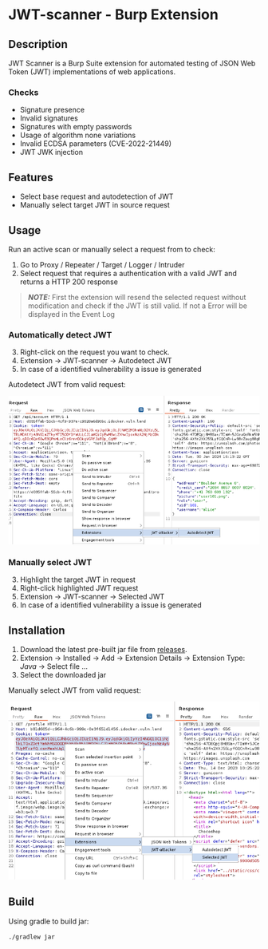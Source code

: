 # JWT-scanner - Burp Extension

## Description
JWT Scanner is a Burp Suite extension for automated testing of JSON Web Token (JWT) implementations of web applications. 

### Checks
- Signature presence
- Invalid signatures
- Signatures with empty passwords
- Usage of algorithm none variations
- Invalid ECDSA parameters (CVE-2022-21449)
- JWT JWK injection

## Features
- Select base request and autodetection of JWT
- Manually select target JWT in source request

## Usage
Run an active scan or manually select a request from to check:

1. Go to  Proxy / Repeater / Target / Logger / Intruder
2. Select request that requires a authentication with a valid JWT and returns a HTTP 200 response
> **_NOTE:_** First the extension will resend the selected request without modification and check if the JWT is still valid. If not a Error will be displayed in the Event Log

### Automatically detect JWT
3. Right-click on the request you want to check.
4. Extension -> JWT-scanner -> Autodetect JWT
5. In case of a identified vulnerability a issue is generated

Autodetect JWT from valid request:

![img.png](docs/autoselect.png)

### Manually select JWT
3. Highlight the target JWT in request
4. Right-click highlighted JWT request
5. Extension -> JWT-scanner -> Selected JWT
6. In case of a identified vulnerability a issue is generated

## Installation
1. Download the latest pre-built jar file from [releases](https://github.com/CompassSecurity/jwt-scanner/releases).
2. Extension -> Installed -> Add -> Extension Details -> Extension Type: *Java* -> Select file ...
3. Select the downloaded jar

Manually select JWT from valid request:

![img_1.png](docs/manualselect.png)

## Build
Using gradle to build jar:
```shell
./gradlew jar
```
